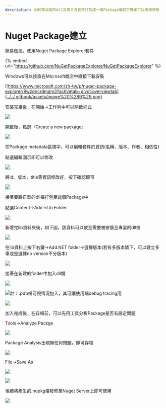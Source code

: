 ```yaml
---
description: 如何將自製的dll及第三方套件打包成一個Package讓其它專案可以直接使用
---
```


# Nuget Package建立

簡易做法，使用Nuget Package Explorer套件

{% embed url="https://github.com/NuGetPackageExplorer/NuGetPackageExplorer" %}

Windows可以接直在Microsoft商店中直接下載安裝

![https://www.microsoft.com/zh-tw/p/nuget-package-explorer/9wzdncrdmdm3?activetab=pivot:overviewtab](../../.gitbook/assets/image%20%289%29.png)

安裝完畢後，在開始→工作列中可以開啟程式

![](../../.gitbook/assets/image%20%2822%29.png)

開啟後，點選「Create a new package」

![](../../.gitbook/assets/image%20%28181%29.png)

在Package metadata區塊中，可以編輯套件的資訊\(名稱、版本、作者、相依性\)

點選編輯圖示即可以修改

![](../../.gitbook/assets/image%20%2857%29.png)

將id、版本、title等資訊修改好，按下確認即可

![](../../.gitbook/assets/image%20%2873%29.png)

接著要將自製的dll檔打包至這個Package中

點選Content→Add→Lib Folder

![](../../.gitbook/assets/image%20%287%29.png)

新增完lib資料夾後，如下圖，該資料可以放至需要被安裝至專案的dll檔

![](../../.gitbook/assets/image%20%2842%29.png)

在lib資料上按下右鍵→Add.NET folder→選擇版本\(若有多版本情下，可以建立多筆或是選擇no version不分版本\)

![](../../.gitbook/assets/image%20%2874%29.png)

接著在新建的folder中加入dll檔

![](../../.gitbook/assets/image%20%2830%29.png)

![&#x8A3B;&#xFF1A;.pdb&#x6A94;&#x53EF;&#x8996;&#x60C5;&#x6CC1;&#x52A0;&#x5165;&#xFF0C;&#x5176;&#x53EF;&#x8B93;&#x4F7F;&#x7528;&#x7AEF;debug tracing&#x7528;](../../.gitbook/assets/image%20%2897%29.png)

![](../../.gitbook/assets/image%20%28143%29.png)

加入完成後，在存檔前，可以先用工具分析Package是否有設定問題

Tools→Analyze Packge

![](../../.gitbook/assets/image%20%2878%29.png)

Package Analysis出現無任何問題，即可存檔

![](../../.gitbook/assets/image%20%28148%29.png)

File→Save As

![](../../.gitbook/assets/image%20%285%29.png)

![](../../.gitbook/assets/image%20%2894%29.png)

後續將產生的.nupkg檔發佈至Nuget Server上即可使用

![](../../.gitbook/assets/image%20%2862%29.png)

